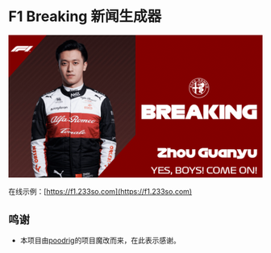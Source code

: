 # F1 Breaking 新闻生成器

![示例](imgs/basic/example.png)

在线示例：[https://f1.233so.com](https://f1.233so.com)

## 鸣谢

- 本项目由[poodrig](https://poodrig.com/f1news)的项目魔改而来，在此表示感谢。
